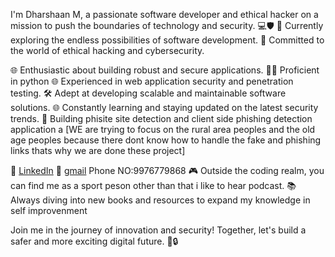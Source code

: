  I'm Dharshaan M, a passionate software developer and ethical hacker on a mission to push the boundaries of technology and security. 💻🛡️
 🚀 Currently exploring the endless possibilities of software development.
 🔐 Committed to the world of ethical hacking and cybersecurity.

🌐 Enthusiastic about building robust and secure applications.
 👨‍💻 Proficient in python
 🌐 Experienced in web application security and penetration testing.
 🛠️ Adept at developing scalable and maintainable software solutions.
 🌐 Constantly learning and staying updated on the latest security trends.
 🚀 Building phisite site detection and client side phishing detection application a [WE are trying to focus on the rural area peoples and the old age peoples because there dont know how to handle the fake and phishing links thats why we are done these project]

🔗 [LinkedIn](www.linkedin.com/in/dharshtechie1821)
🔗 [gmail](dharshaanmsd@gmail.com)
Phone NO:9976779868
🎮 Outside the coding realm, you can find me as a sport peson  other than that i like to hear podcast. 
📚 Always diving into new books and resources to expand my knowledge in self improvenment

Join me in the journey of innovation and security! Together, let's build a safer and more exciting digital future. 🚀🔒
